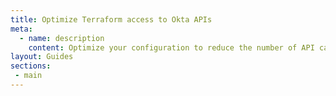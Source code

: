 ```yaml
---
title: Optimize Terraform access to Okta APIs
meta:
  - name: description
    content: Optimize your configuration to reduce the number of API calls that Terraform makes, and set custom rate limits to stop Terraform before you reach your org’s rate limits.
layout: Guides
sections:
 - main
---
```

